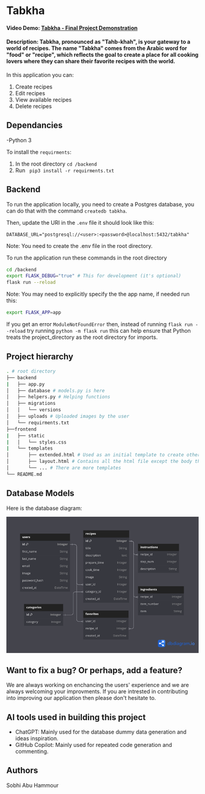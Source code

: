 # Tabkha
#### Video Demo: [Tabkha - Final Project Demonstration](https://youtu.be/1zEDl0r4RaM) 
#### Description: Tabkha, pronounced as "Tahb-khah", is your gateway to a world of recipes. The name "Tabkha" comes from the Arabic word for "food" or "recipe", which reflects the goal to create a place for all cooking lovers where they can share their favorite recipes with the world.

In this application you can:
1. Create recipes
2. Edit recipes
3. View available recipes
4. Delete recipes 

## Dependancies

-Python 3

To install the ```requirments```:
1. In the root directory ```cd /backend``` 
2. Run ``` pip3 install -r requirments.txt```

## Backend
To run the application locally, you need to create a Postgres database, you can do that with the command ```createdb tabkha```.

Then, update the URI in the ```.env``` file
it should look like this:
```
DATABASE_URL="postgresql://<user>:<password>@localhost:5432/tabkha"
```
Note: You need to create the .env file in the root directory. 

To run the application run these commands in the root directory
```bash
cd /backend
export FLASK_DEBUG="true" # This for development (it's optional)
flask run --reload
``` 

Note: You may need to explicitly specify the the app name, if needed run this:
```bash
export FLASK_APP=app
```

If you get an error ```ModuleNotFoundError``` then, instead of running ```flask run --reload``` try running ```python -m flask run``` this can help ensure that Python treats the project_directory as the root directory for imports.

## Project hierarchy
```bash
. # root directory
├── backend
|   ├── app.py
│   ├── database # models.py is here
│   ├── helpers.py # Helping functions
│   ├── migrations
│   │   └── versions
│   ├── uploads # Uploaded images by the user
│   └── requirments.txt
├──frontend
|   ├── static
|   │   └── styles.css
|   └── templates
│       ├── extended.html # Used as an initial template to create other templates
│       ├── layout.html # Contains all the html file except the body that will be extended by other templates
│       └── ... # There are more templates
└── README.md
```

## Database Models
Here is the database diagram:

![Markdown Logo](/diagram.png)


## Want to fix a bug? Or perhaps, add a feature?
We are always working on enchancing the users' experience and we are always welcoming your improvments.
If you are intrested in contributing into improving our application then please don't hesitate to.

## AI tools used in building this project
- ChatGPT: Mainly used for the database dummy data generation and ideas inspiration.
- GitHub Copilot: Mainly used for repeated code generation and commenting.

## Authors
Sobhi Abu Hammour
